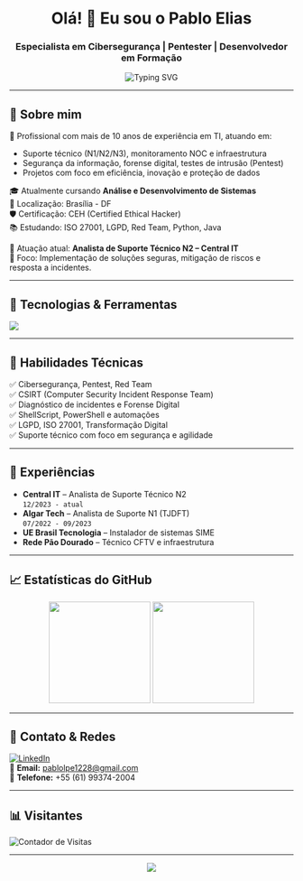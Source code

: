 <h1 align="center">Olá! 👋 Eu sou o Pablo Elias</h1>
<h3 align="center">Especialista em Cibersegurança | Pentester | Desenvolvedor em Formação</h3>

<p align="center">
  <img src="https://readme-typing-svg.herokuapp.com?font=Fira+Code&size=22&pause=1000&color=00F7FF&center=true&vCenter=true&width=700&lines=🔐+Cibersegurança+e+Pentest;🎓+ADS+em+andamento;🐍+Python+-+Java+-+Linux+-+ShellScript;🛡️+Red+Team+%7C+CSIRT+%7C+DFIR;👨‍💻+Sempre+aprendendo+e+compartilhando!" alt="Typing SVG" />
</p>


---

## 📌 Sobre mim

🎯 Profissional com mais de 10 anos de experiência em TI, atuando em:
- Suporte técnico (N1/N2/N3), monitoramento NOC e infraestrutura
- Segurança da informação, forense digital, testes de intrusão (Pentest)
- Projetos com foco em eficiência, inovação e proteção de dados

🎓 Atualmente cursando **Análise e Desenvolvimento de Sistemas**  
📍 Localização: Brasília - DF  
🛡️ Certificação: CEH (Certified Ethical Hacker)  
📚 Estudando: ISO 27001, LGPD, Red Team, Python, Java

🔭 Atuação atual: **Analista de Suporte Técnico N2 – Central IT**  
🔎 Foco: Implementação de soluções seguras, mitigação de riscos e resposta a incidentes.

---

## 🚀 Tecnologias & Ferramentas

<p align="left">
  <img src="https://skillicons.dev/icons?i=python,java,bash,linux,git,vscode,html,css,powershell,windows" />
</p>

---

## 🧠 Habilidades Técnicas

✅ Cibersegurança, Pentest, Red Team  
✅ CSIRT (Computer Security Incident Response Team)  
✅ Diagnóstico de incidentes e Forense Digital  
✅ ShellScript, PowerShell e automações  
✅ LGPD, ISO 27001, Transformação Digital  
✅ Suporte técnico com foco em segurança e agilidade  

---

## 🧩 Experiências

- **Central IT** – Analista de Suporte Técnico N2  
  `12/2023 - atual`  
- **Algar Tech** – Analista de Suporte N1 (TJDFT)  
  `07/2022 - 09/2023`  
- **UE Brasil Tecnologia** – Instalador de sistemas SIME  
- **Rede Pão Dourado** – Técnico CFTV e infraestrutura

---

## 📈 Estatísticas do GitHub

<p align="center">
  <img height="180em" src="https://github-readme-stats.vercel.app/api?username=pabloluisportelaelias&show_icons=true&theme=radical" />
  <img height="180em" src="https://github-readme-stats.vercel.app/api/top-langs/?username=pabloluisportelaelias&layout=compact&theme=radical" />
</p>

---

## 🧭 Contato & Redes

[![LinkedIn](https://img.shields.io/badge/-LinkedIn-%230077B5?style=for-the-badge&logo=linkedin&logoColor=white)](https://www.linkedin.com/in/pablo-elias-155011209)  
📧 **Email:** pablolpe1228@gmail.com  
📱 **Telefone:** +55 (61) 99374-2004

---

## 📊 Visitantes

![Contador de Visitas](https://komarev.com/ghpvc/?username=pabloluisportelaelias&color=brightgreen)

---

<p align="center">
  <img src="https://capsule-render.vercel.app/api?type=waving&color=00BFFF&height=120&section=footer"/>
</p>
